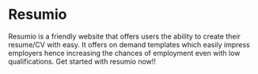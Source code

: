 # Resumio
Resumio is a friendly website that offers users the ability to create their resume/CV with easy. It offers on demand templates which easily impress employers hence increasing the chances of employment even with low qualifications. Get started with resumio now!!
